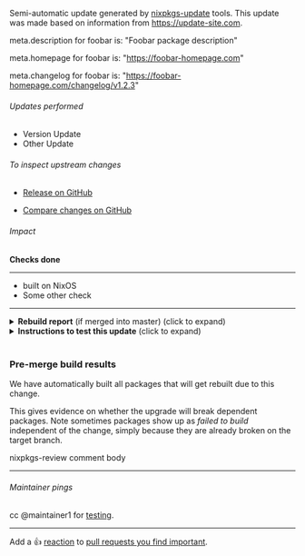 Semi-automatic update generated by [nixpkgs-update](https://github.com/ryantm/nixpkgs-update) tools. This update was made based on information from https://update-site.com.


meta.description for foobar is: "Foobar package description"

meta.homepage for foobar is: "https://foobar-homepage.com"

meta.changelog for foobar is: "https://foobar-homepage.com/changelog/v1.2.3"


###### Updates performed
- Version Update
- Other Update

###### To inspect upstream changes

- [Release on GitHub](https://github.com/foobar/releases)

- [Compare changes on GitHub](https://github.com/foobar/compare)

###### Impact

<b>Checks done</b>

---

- built on NixOS
- Some other check

---

<details>
<summary>
<b>Rebuild report</b> (if merged into master) (click to expand)
</summary>

```
123 total rebuild path(s)
```

</details>

<details>
<summary>
<b>Instructions to test this update</b> (click to expand)
</summary>

---


```
nix-build -A foobar https://github.com/r-ryantm/nixpkgs/archive/af39cf77a0d42a4f6771043ec54221ed.tar.gz
```
Or:
```
nix build github:r-ryantm/nixpkgs/af39cf77a0d42a4f6771043ec54221ed#foobar
```

After you've downloaded or built it, look at the files and if there are any, run the binaries:
```
ls -la /nix/store/some-hash-path
ls -la /nix/store/some-hash-path/bin
```

---

</details>
<br/>



### Pre-merge build results

We have automatically built all packages that will get rebuilt due to
this change.

This gives evidence on whether the upgrade will break dependent packages.
Note sometimes packages show up as _failed to build_ independent of the
change, simply because they are already broken on the target branch.

nixpkgs-review comment body

---

###### Maintainer pings

cc @maintainer1 for [testing](https://github.com/ryantm/nixpkgs-update/blob/main/doc/nixpkgs-maintainer-faq.md#r-ryantm-opened-a-pr-for-my-package-what-do-i-do).

---

Add a :+1: [reaction] to [pull requests you find important].

[reaction]: https://github.blog/2016-03-10-add-reactions-to-pull-requests-issues-and-comments/
[pull requests you find important]: https://github.com/NixOS/nixpkgs/pulls?q=is%3Aopen+sort%3Areactions-%2B1-desc